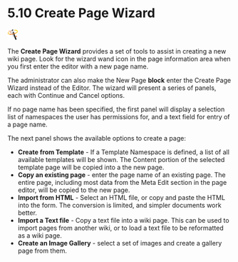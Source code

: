 # 5.10 Create Page Wizard

![](../assets/wizardicon.png)

The **Create Page Wizard** provides a set of tools to assist in creating a new wiki page. Look for the wizard wand icon in the page information area when you first enter the editor with a new page name.

The administrator can also make the New Page **block** enter the Create Page Wizard instead of the Editor.
The wizard will present a series of panels, each with Continue and Cancel options.

If no page name has been specified, the first panel will display a selection list of namespaces the user has permissions for, and a text field for entry of a page name.

The next panel shows the available options to create a page:
- **Create from Template** - If a Template Namespace is defined, a list of all available templates will be shown. The Content portion of the selected template page will be copied into a the new page.
- **Copy an existing page** - enter the page name of an existing page. The entire page, including most data from the Meta Edit section in the page editor, will be copied to the new page.
- **Import from HTML** - Select an HTML file, or copy and paste the HTML into the form. The conversion is limited, and simpler documents work better.
- **Import a Text file** - Copy a text file into a wiki page. This can be used to import pages from another wiki, or to load a text file to be reformatted as a wiki page.
- **Create an Image Gallery** - select a set of images and create a gallery page from them.
